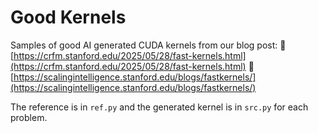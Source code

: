 # Good Kernels
Samples of good AI generated CUDA kernels from our blog post:
🔗 [https://crfm.stanford.edu/2025/05/28/fast-kernels.html](https://crfm.stanford.edu/2025/05/28/fast-kernels.html) 
🔗 [https://scalingintelligence.stanford.edu/blogs/fastkernels/](https://scalingintelligence.stanford.edu/blogs/fastkernels/)

The reference is in `ref.py` and the generated kernel is in `src.py` for each problem.
